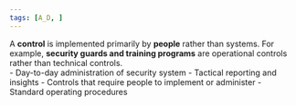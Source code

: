 ```yaml
---
tags: [A_D, ]
---
```

A **control** is implemented primarily by **people** rather than systems. For example, **security guards and training programs** are operational controls rather than technical controls.	
	-   Day-to-day administration of security system
	-   Tactical reporting and insights
	-   Controls that require people to implement or administer
	-   Standard operating procedures